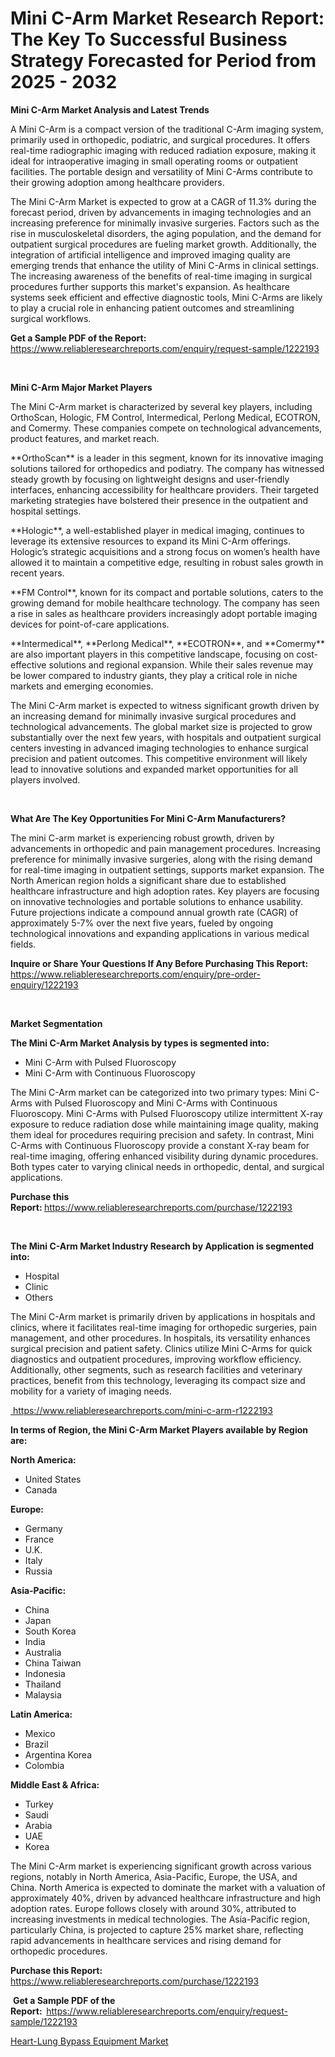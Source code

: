 <p><h1>Mini C-Arm Market Research Report: The Key To Successful Business Strategy Forecasted for Period from 2025 - 2032</h1></p><p><strong>Mini C-Arm Market Analysis and Latest Trends</strong></p>
<p><p>A Mini C-Arm is a compact version of the traditional C-Arm imaging system, primarily used in orthopedic, podiatric, and surgical procedures. It offers real-time radiographic imaging with reduced radiation exposure, making it ideal for intraoperative imaging in small operating rooms or outpatient facilities. The portable design and versatility of Mini C-Arms contribute to their growing adoption among healthcare providers.</p><p>The Mini C-Arm Market is expected to grow at a CAGR of 11.3% during the forecast period, driven by advancements in imaging technologies and an increasing preference for minimally invasive surgeries. Factors such as the rise in musculoskeletal disorders, the aging population, and the demand for outpatient surgical procedures are fueling market growth. Additionally, the integration of artificial intelligence and improved imaging quality are emerging trends that enhance the utility of Mini C-Arms in clinical settings. The increasing awareness of the benefits of real-time imaging in surgical procedures further supports this market's expansion. As healthcare systems seek efficient and effective diagnostic tools, Mini C-Arms are likely to play a crucial role in enhancing patient outcomes and streamlining surgical workflows.</p></p>
<p><strong>Get a Sample PDF of the Report:&nbsp;</strong> <a href="https://www.reliableresearchreports.com/enquiry/request-sample/1222193?utm_campaign=3281&utm_medium=2&utm_source=Github&utm_content=ia&utm_term=05032025&utm_id=mini-c-arm">https://www.reliableresearchreports.com/enquiry/request-sample/1222193</a></p>
<p>&nbsp;</p>
<p><strong>Mini C-Arm Major Market Players</strong></p>
<p><p>The Mini C-Arm market is characterized by several key players, including OrthoScan, Hologic, FM Control, Intermedical, Perlong Medical, ECOTRON, and Comermy. These companies compete on technological advancements, product features, and market reach.</p><p>**OrthoScan** is a leader in this segment, known for its innovative imaging solutions tailored for orthopedics and podiatry. The company has witnessed steady growth by focusing on lightweight designs and user-friendly interfaces, enhancing accessibility for healthcare providers. Their targeted marketing strategies have bolstered their presence in the outpatient and hospital settings.</p><p>**Hologic**, a well-established player in medical imaging, continues to leverage its extensive resources to expand its Mini C-Arm offerings. Hologic’s strategic acquisitions and a strong focus on women’s health have allowed it to maintain a competitive edge, resulting in robust sales growth in recent years.</p><p>**FM Control**, known for its compact and portable solutions, caters to the growing demand for mobile healthcare technology. The company has seen a rise in sales as healthcare providers increasingly adopt portable imaging devices for point-of-care applications.</p><p>**Intermedical**, **Perlong Medical**, **ECOTRON**, and **Comermy** are also important players in this competitive landscape, focusing on cost-effective solutions and regional expansion. While their sales revenue may be lower compared to industry giants, they play a critical role in niche markets and emerging economies.</p><p>The Mini C-Arm market is expected to witness significant growth driven by an increasing demand for minimally invasive surgical procedures and technological advancements. The global market size is projected to grow substantially over the next few years, with hospitals and outpatient surgical centers investing in advanced imaging technologies to enhance surgical precision and patient outcomes. This competitive environment will likely lead to innovative solutions and expanded market opportunities for all players involved.</p></p>
<p>&nbsp;</p>
<p><strong>What Are The Key Opportunities For Mini C-Arm Manufacturers?</strong></p>
<p><p>The mini C-arm market is experiencing robust growth, driven by advancements in orthopedic and pain management procedures. Increasing preference for minimally invasive surgeries, along with the rising demand for real-time imaging in outpatient settings, supports market expansion. The North American region holds a significant share due to established healthcare infrastructure and high adoption rates. Key players are focusing on innovative technologies and portable solutions to enhance usability. Future projections indicate a compound annual growth rate (CAGR) of approximately 5-7% over the next five years, fueled by ongoing technological innovations and expanding applications in various medical fields.</p></p>
<p><strong>Inquire or Share Your Questions If Any Before Purchasing This Report:</strong> <a href="https://www.reliableresearchreports.com/enquiry/pre-order-enquiry/1222193?utm_campaign=3281&utm_medium=2&utm_source=Github&utm_content=ia&utm_term=05032025&utm_id=mini-c-arm">https://www.reliableresearchreports.com/enquiry/pre-order-enquiry/1222193</a></p>
<p>&nbsp;</p>
<p><strong>Market Segmentation</strong></p>
<p><strong>The Mini C-Arm Market Analysis by types is segmented into:</strong></p>
<p><ul><li>Mini C-Arm with Pulsed Fluoroscopy</li><li>Mini C-Arm with Continuous Fluoroscopy</li></ul></p>
<p><p>The Mini C-Arm market can be categorized into two primary types: Mini C-Arms with Pulsed Fluoroscopy and Mini C-Arms with Continuous Fluoroscopy. Mini C-Arms with Pulsed Fluoroscopy utilize intermittent X-ray exposure to reduce radiation dose while maintaining image quality, making them ideal for procedures requiring precision and safety. In contrast, Mini C-Arms with Continuous Fluoroscopy provide a constant X-ray beam for real-time imaging, offering enhanced visibility during dynamic procedures. Both types cater to varying clinical needs in orthopedic, dental, and surgical applications.</p></p>
<p><strong>Purchase this Report:&nbsp;</strong><a href="https://www.reliableresearchreports.com/purchase/1222193?utm_campaign=3281&utm_medium=2&utm_source=Github&utm_content=ia&utm_term=05032025&utm_id=mini-c-arm">https://www.reliableresearchreports.com/purchase/1222193</a></p>
<p>&nbsp;</p>
<p><strong>The Mini C-Arm Market Industry Research by Application is segmented into:</strong></p>
<p><ul><li>Hospital</li><li>Clinic</li><li>Others</li></ul></p>
<p><p>The Mini C-Arm market is primarily driven by applications in hospitals and clinics, where it facilitates real-time imaging for orthopedic surgeries, pain management, and other procedures. In hospitals, its versatility enhances surgical precision and patient safety. Clinics utilize Mini C-Arms for quick diagnostics and outpatient procedures, improving workflow efficiency. Additionally, other segments, such as research facilities and veterinary practices, benefit from this technology, leveraging its compact size and mobility for a variety of imaging needs.</p></p>
<p><a href="https://www.reliableresearchreports.com/mini-c-arm-r1222193?utm_campaign=3281&utm_medium=2&utm_source=Github&utm_content=ia&utm_term=05032025&utm_id=mini-c-arm">&nbsp;https://www.reliableresearchreports.com/mini-c-arm-r1222193</a></p>
<p><strong>In terms of Region, the Mini C-Arm Market Players available by Region are:</strong></p>
<p>
    <p> <strong> North America: </strong>
        <ul>
            <li>United States</li>
            <li>Canada</li>
        </ul>
        </p> 
    <p> <strong> Europe: </strong>
        <ul>
            <li>Germany</li>
            <li>France</li>
            <li>U.K.</li>
            <li>Italy</li>
            <li>Russia</li>
        </ul>
        </p> 
    <p> <strong> Asia-Pacific: </strong>
        <ul>
            <li>China</li>
            <li>Japan</li>
            <li>South Korea</li>
            <li>India</li>
            <li>Australia</li>
            <li>China Taiwan</li>
            <li>Indonesia</li>
            <li>Thailand</li>
            <li>Malaysia</li>
        </ul>
        </p> 
    <p> <strong> Latin America: </strong>
        <ul>
            <li>Mexico</li>
            <li>Brazil</li>
            <li>Argentina Korea</li>
            <li>Colombia</li>
        </ul>
        </p> 
    <p> <strong> Middle East & Africa: </strong>
        <ul>
            <li>Turkey</li>
            <li>Saudi</li>
            <li>Arabia</li>
            <li>UAE</li>
            <li>Korea</li>
        </ul>
    </p>
    </p>
<p><p>The Mini C-Arm market is experiencing significant growth across various regions, notably in North America, Asia-Pacific, Europe, the USA, and China. North America is expected to dominate the market with a valuation of approximately 40%, driven by advanced healthcare infrastructure and high adoption rates. Europe follows closely with around 30%, attributed to increasing investments in medical technologies. The Asia-Pacific region, particularly China, is projected to capture 25% market share, reflecting rapid advancements in healthcare services and rising demand for orthopedic procedures.</p></p>
<p><strong>Purchase this Report: </strong><a href="https://www.reliableresearchreports.com/purchase/1222193?utm_campaign=3281&utm_medium=2&utm_source=Github&utm_content=ia&utm_term=05032025&utm_id=mini-c-arm">https://www.reliableresearchreports.com/purchase/1222193</a></p>
<p>&nbsp;<strong>Get a Sample PDF of the Report:&nbsp;&nbsp;</strong><a href="https://www.reliableresearchreports.com/enquiry/request-sample/1222193?utm_campaign=3281&utm_medium=2&utm_source=Github&utm_content=ia&utm_term=05032025&utm_id=mini-c-arm">https://www.reliableresearchreports.com/enquiry/request-sample/1222193</a></p>
<p><strong></strong></p>
<p><p><a href="https://github.com/mohmodsiason/Market-Research-Report-List-1/blob/main/heart-lung-bypass-equipment-market.md?utm_campaign=3281&utm_medium=2&utm_source=Github&utm_content=ia&utm_term=05032025&utm_id=mini-c-arm">Heart-Lung Bypass Equipment Market</a></p></p>
